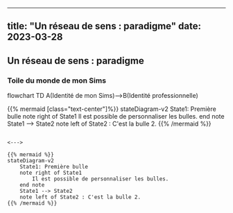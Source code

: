 
---
title: "Un réseau de sens : paradigme"
date: 2023-03-28
---

## Un réseau de sens : paradigme


### Toile du monde de mon Sims


flowchart TD
    A(Identité de mon Sims)-->B(Identité professionnelle)



{{% mermaid [class="text-center"]%}}
stateDiagram-v2
    State1: Première bulle
    note right of State1
        Il est possible de personnaliser les bulles.
    end note
    State1 --> State2
    note left of State2 : C'est la bulle 2.
{{% /mermaid %}}
```

<--->

{{% mermaid %}}
stateDiagram-v2
    State1: Première bulle
    note right of State1
        Il est possible de personnaliser les bulles.
    end note
    State1 --> State2
    note left of State2 : C'est la bulle 2.
{{% /mermaid %}}
